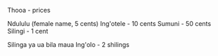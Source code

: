 Thooa - prices

Ndululu (female name, 5 cents)
Ing'otele - 10 cents
Sumuni - 50 cents
Silingi - 1 cent

Silinga ya ua bila maua
Ing'olo - 2 shilings